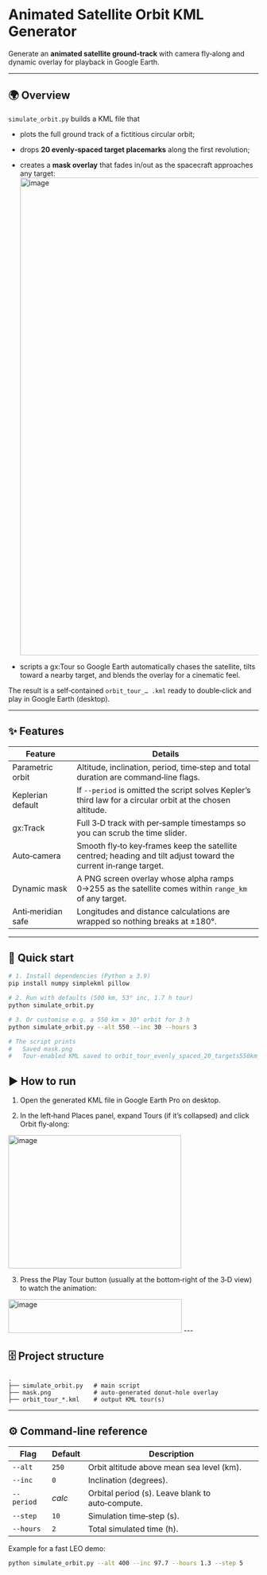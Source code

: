 # Animated Satellite Orbit KML Generator
Generate an **animated satellite ground‑track** with camera fly‑along and dynamic overlay for playback in Google Earth.

---

## 🌍 Overview

`simulate_orbit.py` builds a KML file that

* plots the full ground track of a fictitious circular orbit;
* drops **20 evenly‑spaced target placemarks** along the first revolution;
* creates a **mask overlay** that fades in/out as the spacecraft approaches any target: <img width="1568" height="961" alt="image" src="https://github.com/user-attachments/assets/3c065bce-979a-4cfb-bc0c-95ff6d06bc41" />

* scripts a gx\:Tour so Google Earth automatically chases the satellite, tilts toward a nearby target, and blends the overlay for a cinematic feel.

The result is a self‑contained `orbit_tour_… .kml` ready to double‑click and play in Google Earth (desktop).

---

## ✨ Features

| Feature            | Details                                                                                                          |
| ------------------ | ---------------------------------------------------------------------------------------------------------------- |
| Parametric orbit   | Altitude, inclination, period, time‑step and total duration are command‑line flags.                              |
| Keplerian default  | If `--period` is omitted the script solves Kepler’s third law for a circular orbit at the chosen altitude.       |
| gx\:Track          | Full 3‑D track with per‑sample timestamps so you can scrub the time slider.                                      |
| Auto‑camera        | Smooth fly‑to key‑frames keep the satellite centred; heading and tilt adjust toward the current in‑range target. |
| Dynamic mask       | A PNG screen overlay whose alpha ramps 0→255 as the satellite comes within `range_km` of any target.             |
| Anti‑meridian safe | Longitudes and distance calculations are wrapped so nothing breaks at ±180°.                                     |

---

## 🚀 Quick start

```bash
# 1. Install dependencies (Python ≥ 3.9)
pip install numpy simplekml pillow

# 2. Run with defaults (500 km, 53° inc, 1.7 h tour)
python simulate_orbit.py

# 3. Or customise e.g. a 550 km × 30° orbit for 3 h
python simulate_orbit.py --alt 550 --inc 30 --hours 3

# The script prints
#   Saved mask.png
#   Tour-enabled KML saved to orbit_tour_evenly_spaced_20_targets550km_30deg.kml

```

## ▶️ How to run

1. Open the generated KML file in Google Earth Pro on desktop.

2. In the left‑hand Places panel, expand Tours (if it’s collapsed) and click Orbit fly‑along:
<img width="348" height="268" alt="image" src="https://github.com/user-attachments/assets/4b1047d3-88c5-46e8-8058-425e533afaed" />


3. Press the Play Tour button (usually at the bottom‑right of the 3‑D view) to watch the animation:
<img width="349" height="68" alt="image" src="https://github.com/user-attachments/assets/4dd859db-473a-4e97-9367-4909be821f95" />
---

## 🗄️ Project structure

```
.
├── simulate_orbit.py   # main script
├── mask.png            # auto‑generated donut‑hole overlay
├── orbit_tour_*.kml    # output KML tour(s)

```

---

## ⚙️ Command‑line reference

| Flag       | Default | Description                                      |
| ---------- | ------- | ------------------------------------------------ |
| `--alt`    | `250`   | Orbit altitude above mean sea level (km).        |
| `--inc`    | `0`     | Inclination (degrees).                           |
| `--period` | *calc*  | Orbital period (s). Leave blank to auto‑compute. |
| `--step`   | `10`    | Simulation time‑step (s).                        |
| `--hours`  | `2`     | Total simulated time (h).                        |

Example for a fast LEO demo:

```bash
python simulate_orbit.py --alt 400 --inc 97.7 --hours 1.3 --step 5
```

